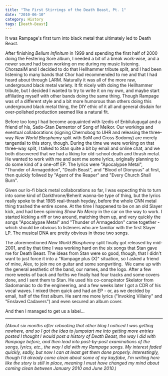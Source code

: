 ```yaml
---
title: "The First Stirrings of the Death Beast, Pt. 1"
date: "2010-06-10"
category: History
tags: [Death-Beast]
---
```


It was Rampage's first turn into black metal that ultimately led to Death Beast.

After finishing *Bellum Infinitum* in 1999 and spending the first half of 2000 doing the Festering Sore album, I needed a bit of a break work-wise, and a newer sound had been working on me during my music listening. ChorazaiM and I decided to do that Hellhammer tribute split, and I had been listening to many bands that Chor had recommended to me and that I had heard about through LARM. Naturally it was all of the more raw, underground black metal variety. It fit nicely with doing the Hellhammer tribute, but I decided I wanted to try to write it on my own, and maybe start affiliating myself with other bands doing the same thing. Though Rampage was of a different style and a bit more humorous than others doing this underground black metal thing, the DIY ethic of it all and general disdain for over-polished production seemed like a natural fit.

Before too long I had become acquainted with Izedis of Enbilulugugal and a friend of his, Sado-Stan Dementor of Song of Melkor. Our workings and eventual collaborations (signing Chernobog to UHR and releasing the three-way *New World Blasphemy* split with SoM and Cross Sodomy) are merely tangential to this story, though. During the time we were working on that three-way split, I talked to Stan quite a bit by email and online chat, and we both discovered that we had a liking for old-school death and thrash metal. He wanted to work with me and sent me some lyrics, originally planning to do some kind of a one-off EP. The lyrics were "Apocalypse Metal", "Thunder of Armageddon", "Death Beast", and "Blood of Dionysus" at first, then quickly follwed by "Agent of the Reaper" and "Every Church Shall Burn".

Given our lo-fi black metal collaborations so far, I was expecting this to turn into some kind of Darkthrone/Beherit wanna-be type of thing, but the lyrics really spoke to that 1985 real-thrash heyday, before the whole CNN metal thing trashed the entire scene. At the time I happened to be on an old Slayer kick, and had been spinning *Show No Mercy* in the car on the way to work. I started kicking a riff or two around, matching them up, and very quickly the songs "Apocalypse Metal" and "Thunder of Armageddon" came together - which should be obvious to listeners who are familiar with the first Slayer LP. The musical DNA are pretty obvious in those two songs.

The aforementioned *New World Blasphemy* split finally got released by mid-2001, and by that time I was working hard on the six songs that Stan gave me for Death Beast. The ideas from Stan were so good, though, that I didn't want to just force it into a "Rampage plus (X)" situation, so I asked a friend of mine, Alex, to join me on guitar and some songwriting.  We came up with the general aesthetic of the band, our names, and the logo. After a few more weeks of back and forths we finally had four tracks and some covers done, and I sent them to Stan. He used his co-conspirator Skelator from Sadomaniac to do the engineering, and a few weeks later I got a CDR of his vocal waves. I mixed them quick and had an EP - or, as we decided by email, half of the first album. He sent me more lyrics ("Invoking Villainy" and "Enslaved Cadavers") and even secured an album cover.

And then I managed to get us a label...

***

*(About six months after rebooting that other blog I noticed I was getting nowhere, and so I got the idea to jumpstart me into getting more entries posted I thought I would post a history of Death Beast, the way I did with Rampage before, and then lead into post-by-post examinations of the songs, lyrics, etc., the way I did with my Rampage songs. My interest faded quickly, sadly, but now I can at least get them done properly. Interestingly, though I'd already come clean about some of my kayfabe, I'm writing here like the story is still in place, meaning I must have changed my mind about coming clean between January 2010 and June 2010.)*
